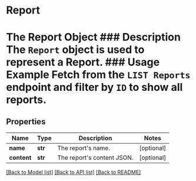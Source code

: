 # Report

# The Report Object ### Description The `Report` object is used to represent a Report.  ### Usage Example Fetch from the `LIST Reports` endpoint and filter by `ID` to show all reports.
## Properties
Name | Type | Description | Notes
------------ | ------------- | ------------- | -------------
**name** | **str** | The report&#39;s name. | [optional] 
**content** | **str** | The report&#39;s content JSON. | [optional] 

[[Back to Model list]](../README.md#documentation-for-models) [[Back to API list]](../README.md#documentation-for-api-endpoints) [[Back to README]](../README.md)


